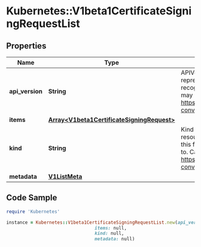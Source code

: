 # Kubernetes::V1beta1CertificateSigningRequestList

## Properties

Name | Type | Description | Notes
------------ | ------------- | ------------- | -------------
**api_version** | **String** | APIVersion defines the versioned schema of this representation of an object. Servers should convert recognized schemas to the latest internal value, and may reject unrecognized values. More info: https://git.k8s.io/community/contributors/devel/api-conventions.md#resources | [optional] 
**items** | [**Array&lt;V1beta1CertificateSigningRequest&gt;**](V1beta1CertificateSigningRequest.md) |  | 
**kind** | **String** | Kind is a string value representing the REST resource this object represents. Servers may infer this from the endpoint the client submits requests to. Cannot be updated. In CamelCase. More info: https://git.k8s.io/community/contributors/devel/api-conventions.md#types-kinds | [optional] 
**metadata** | [**V1ListMeta**](V1ListMeta.md) |  | [optional] 

## Code Sample

```ruby
require 'Kubernetes'

instance = Kubernetes::V1beta1CertificateSigningRequestList.new(api_version: null,
                                 items: null,
                                 kind: null,
                                 metadata: null)
```


